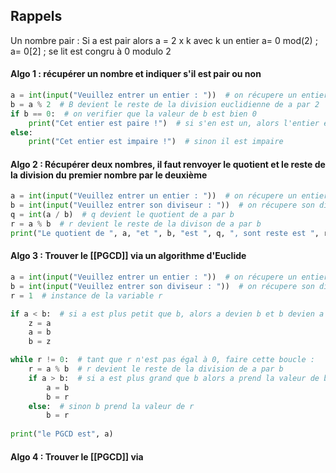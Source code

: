 ## Rappels

Un nombre pair : Si a est pair alors a = 2 x k avec k un entier
a= 0 mod(2)     ;      a= 0[2]     ;    se lit est congru à 0 modulo 2

#### Algo 1 : récupérer un nombre et indiquer s'il est pair ou non 
```python
a = int(input("Veuillez entrer un entier : "))  # on récupere un entier  
b = a % 2  # B devient le reste de la division euclidienne de a par 2  
if b == 0:  # on verifier que la valeur de b est bien 0  
    print("Cet entier est paire !")  # si s'en est un, alors l'entier est paire  
else:  
    print("Cet entier est impaire !")  # sinon il est impaire
```

#### Algo 2 : Récupérer deux nombres, il faut renvoyer le quotient et le reste de la division du premier nombre par le deuxième
```python
a = int(input("Veuillez entrer un entier : "))  # on récupere un entier  
b = int(input("Veuillez entrer son diviseur : "))  # on récupere son diviseur  
q = int(a / b)  # q devient le quotient de a par b  
r = a % b  # r devient le reste de la divison de a par b  
print("Le quotient de ", a, "et ", b, "est ", q, ", sont reste est ", r)
```

#### Algo 3 : Trouver le [[PGCD]] via un algorithme d'Euclide
```python
a = int(input("Veuillez entrer un entier : "))  # on récupere un entier  
b = int(input("Veuillez entrer son diviseur : "))  # on récupere son diviseur  
r = 1  # instance de la variable r

if a < b:  # si a est plus petit que b, alors a devien b et b devien a
    z = a  
    a = b  
    b = z

while r != 0:  # tant que r n'est pas égal à 0, faire cette boucle :  
    r = a % b  # r devient le reste de la division de a par b  
    if a > b:  # si a est plus grand que b alors a prend la valeur de b et b prend la valeur de r
        a = b  
        b = r  
    else:  # sinon b prend la valeur de r  
        b = r  
  
print("le PGCD est", a)
```
#### Algo 4 : Trouver le [[PGCD]] via 